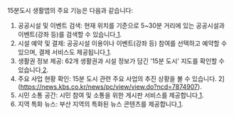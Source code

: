 15분도시 생활앱의 주요 기능은 다음과 같습니다:

1. 공공시설 및 이벤트 검색: 현재 위치를 기준으로 5~30분 거리에 있는 공공시설과 이벤트(강좌 등)를 검색할 수 있습니다[
    1](https://busandong100.kr/citizen/fifteen_min).
2. 시설 예약 및 결제: 공공시설 이용이나 이벤트(강좌 등) 참여를 선택하고 예약할 수 있으며, 결제 서비스도 제공됩니다[
    1](https://busandong100.kr/citizen/fifteen_min).
3. 생활권 정보 제공: 62개 생활권과 시설 정보가 담긴 '15분 도시' 지도를 확인할 수 있습니다[
    2](https://news.kbs.co.kr/news/pc/view/view.do?ncd=7874907).
4. 주요 사업 현황 확인: 15분 도시 관련 주요 사업의 추진 상황을 볼 수 있습니다.
    2](https://news.kbs.co.kr/news/pc/view/view.do?ncd=7874907).
5. 시민 소통 공간: 시민 참여 및 소통을 위한 게시판 서비스를 제공합니다[
    1](https://busandong100.kr/citizen/fifteen_min).
6. 지역 특화 뉴스: 부산 지역의 특화된 뉴스 콘텐츠를 제공합니다[
    1](https://busandong100.kr/citizen/fifteen_min).